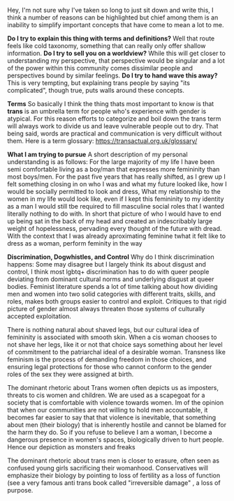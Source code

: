 Hey, I'm not sure why I've taken so long to just sit down and write this, I think a number of reasons can be highlighted but chief among them is an inability to simplify important concepts that have come to mean a lot to me. 

**Do I try to explain this thing with terms and definitions?** Well that route feels like cold taxonomy, something that can really only offer shallow information. 
**Do I try to sell you on a worldview?** While this will get closer to understanding my perspective, that perspective would be singular and a lot of the power within this community comes dissimilar people and perspectives bound by similar feelings. 
**Do I try to hand wave this away?** This is very tempting, but explaining trans people by saying "its complicated", though true, puts walls around these concepts. 

**Terms**
So basically I think the thing thats most important to know is that **trans** is an umbrella term for people who's experience with gender is atypical. For this reason efforts to categorize and boil down the trans term will always work to divide us and leave vulnerable people out to dry. That being said, words are practical and communication is very difficult without them. Here is a term glossary: https://transactual.org.uk/glossary/

**What I am trying to pursue**
A short description of my personal understanding is as follows: For the large majority of my life I have been semi comfortable living as a boy/man that expresses more femininity than most boys/men. For the past five years that has really shifted, as I grew up I felt something closing in on who I was and what my future looked like, how I would be socially permitted to look and dress, What my relationship to the women in my life would look like, even if I kept this femininity to my identity as a man I would still tbe required to fill masculine social roles that I wanted literally nothing to do with. In short that picture of who I would have to end up being sat in the back of my head and created an indescribably large weight of hopelessness, pervading every thought of the future with dread. With the context that I was already aproximating feminine twhat it felt like to dress as a woman, perform feminity in the way  

**Discrimination, Dogwhistles, and Control** 
Why do I think discrimination happens: Some may disagree but I largely think its about disgust and control, I think most lgbtq+ discrimination has to do with queer people deviating from dominant cultural norms and  underlying disgust at queer bodies. Feminist literature spends a lot of time talking about how dividing men and women into two solid categories with different traits, skills, and roles, makes both groups easier to control and exploit. Critiques to that rigid picture of gender almost always threaten those systems of culturally accepted exploitation.

There is nothing natural about shaved legs, but our cultural idea of femininity is associated with smooth skin. When a cis woman chooses to not shave her legs, like it or not that choice says something about her level of commitment to the patriarchal ideal of a desirable woman. Transness like feminism is the process of demanding freedom in those choices, and ensuring legal protections for those who cannot conform to the gender roles of the sex they were assigned at birth.

The dominant rhetoric about Trans women often depicts us as imposters, threats to cis women and children. We are used as a scapegoat for a society that is comfortable with violence towards women. Im of the opinion that when our communities are not willing to hold men accountable, it becomes far easier to say that that violence is inevitable, that something about men (their biology) that is inherently hostile and cannot be blamed for the harm they do. So if you refuse to believe I am a woman, I become a dangerous presence in women's spaces, biologically driven to hurt people. Hence our depiction as monsters and freaks

The dominant rhetoric about trans men is closer to erasure, often seen as confused young girls sacrificing their womanhood. Conservatives will emphasize their biology by pointing to loss of fertility as a loss of function (see a very famous anti trans book called "irreversible damage" , a loss of purpose. 
